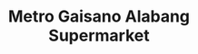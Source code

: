 ---
title: "Metro Gaisano Alabang Supermarket"
url: /muntinlupa/metro-gaisano-alabang-supermarket/
shop: supermarket
---